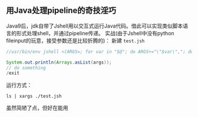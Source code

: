 ## 用Java处理pipeline的奇技淫巧

Java9后，jdk自带了Jshell用以交互式运行Java代码。借此可以实现类似脚本语言的形式处理shell，并通过pipeline传递。
实战(由于Jshell中没有python fileinput的玩意，接受参数还是比较折腾的)：
新建 `test.jsh`

```java
//usr/bin/env jshell <(ARGS=; for var in "$@"; do ARGS+="\"$var\","; done; echo "String[] args = {$ARGS}") "$0"; exit $?

System.out.println(Arrays.asList(args));
// do something
/exit

```

运行方式：

```
ls | xargs ./test.jsh
```

虽然简陋了点，但好在能用